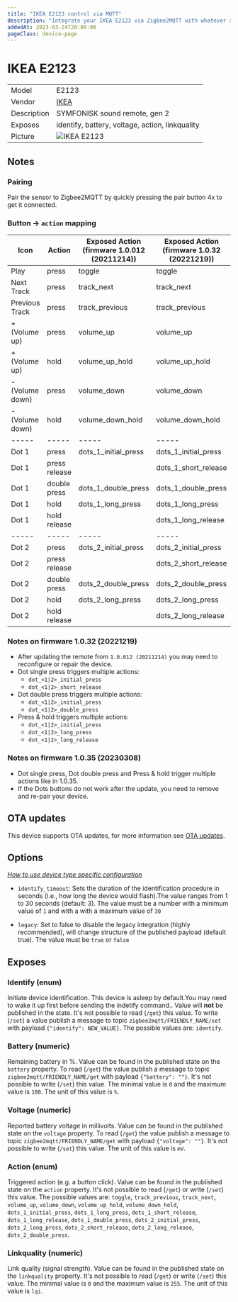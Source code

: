 ```yaml
---
title: "IKEA E2123 control via MQTT"
description: "Integrate your IKEA E2123 via Zigbee2MQTT with whatever smart home infrastructure you are using without the vendor's bridge or gateway."
addedAt: 2023-03-24T20:00:00
pageClass: device-page
---
```


<!-- !!!! -->
<!-- ATTENTION: This file is auto-generated through docgen! -->
<!-- You can only edit the "Notes"-Section between the two comment lines "Notes BEGIN" and "Notes END". -->
<!-- Do not use h1 or h2 heading within "## Notes"-Section. -->
<!-- !!!! -->

# IKEA E2123

|     |     |
|-----|-----|
| Model | E2123  |
| Vendor  | [IKEA](/supported-devices/#v=IKEA)  |
| Description | SYMFONISK sound remote, gen 2 |
| Exposes | identify, battery, voltage, action, linkquality |
| Picture | ![IKEA E2123](https://www.zigbee2mqtt.io/images/devices/E2123.png) |


<!-- Notes BEGIN: You can edit here. Add "## Notes" headline if not already present. -->
## Notes


### Pairing

Pair the sensor to Zigbee2MQTT by quickly pressing the pair button 4x to get it connected.

### Button -> `action` mapping

|Icon|Action|Exposed Action (firmware 1.0.012 (20211214))|Exposed Action (firmware 1.0.32 (20221219))|Exposed Action (firmware 1.0.35 (20230308))
|-----|-----|-----|-----|-----|
|Play|press|toggle|toggle|play_pause
|Next Track|press|track_next|track_next|track_next
|Previous Track|press|track_previous|track_previous|track_previous
|+ (Volume up)|press|volume_up|volume_up|volume_up
|+ (Volume up)|hold|volume_up_hold|volume_up_hold|volume_up_hold
|- (Volume down)|press|volume_down|volume_down|volume_down
|- (Volume down)|hold|volume_down_hold|volume_down_hold|volume_down_hold
|-----|-----|-----|-----|-----|
|Dot 1|press|dots_1_initial_press|dots_1_initial_press|dots_1_initial_press
|Dot 1|press release||dots_1_short_release|dots_1_short_release
|Dot 1|double press|dots_1_double_press|dots_1_double_press|dots_1_double_press
|Dot 1|hold|dots_1_long_press|dots_1_long_press|dots_1_long_press
|Dot 1|hold release||dots_1_long_release|dots_1_long_release
|-----|-----|-----|-----|-----|
|Dot 2|press|dots_2_initial_press|dots_2_initial_press|dots_2_initial_press
|Dot 2|press release||dots_2_short_release|dots_2_short_release
|Dot 2|double press|dots_2_double_press|dots_2_double_press|dots_2_double_press
|Dot 2|hold|dots_2_long_press|dots_2_long_press|dots_2_long_press
|Dot 2|hold release||dots_2_long_release|dots_2_long_release

### Notes on firmware 1.0.32 (20221219)

* After updating the remote from `1.0.012 (20211214)` you may need to reconfigure or repair the device.
* Dot single press triggers multiple actions:
  * `dot_<1|2>_initial_press`
  * `dot_<1|2>_short_release`
* Dot double press triggers multiple actions:
  * `dot_<1|2>_initial_press`
  * `dot_<1|2>_double_press`
* Press & hold triggers multiple actions:
  * `dot_<1|2>_initial_press`
  * `dot_<1|2>_long_press`
  * `dot_<1|2>_long_release`

### Notes on firmware 1.0.35 (20230308)

* Dot single press, Dot double press and Press & hold trigger multiple actions like in 1.0.35.
* If the Dots buttons do not work after the update, you need to remove and re-pair your device.
<!-- Notes END: Do not edit below this line -->


## OTA updates
This device supports OTA updates, for more information see [OTA updates](../guide/usage/ota_updates.md).


## Options
*[How to use device type specific configuration](../guide/configuration/devices-groups.md#specific-device-options)*

* `identify_timeout`: Sets the duration of the identification procedure in seconds (i.e., how long the device would flash).The value ranges from 1 to 30 seconds (default: 3). The value must be a number with a minimum value of `1` and with a with a maximum value of `30`

* `legacy`: Set to false to disable the legacy integration (highly recommended), will change structure of the published payload (default true). The value must be `true` or `false`


## Exposes

### Identify (enum)
Initiate device identification. This device is asleep by default.You may need to wake it up first before sending the indetify command..
Value will **not** be published in the state.
It's not possible to read (`/get`) this value.
To write (`/set`) a value publish a message to topic `zigbee2mqtt/FRIENDLY_NAME/set` with payload `{"identify": NEW_VALUE}`.
The possible values are: `identify`.

### Battery (numeric)
Remaining battery in %.
Value can be found in the published state on the `battery` property.
To read (`/get`) the value publish a message to topic `zigbee2mqtt/FRIENDLY_NAME/get` with payload `{"battery": ""}`.
It's not possible to write (`/set`) this value.
The minimal value is `0` and the maximum value is `100`.
The unit of this value is `%`.

### Voltage (numeric)
Reported battery voltage in millivolts.
Value can be found in the published state on the `voltage` property.
To read (`/get`) the value publish a message to topic `zigbee2mqtt/FRIENDLY_NAME/get` with payload `{"voltage": ""}`.
It's not possible to write (`/set`) this value.
The unit of this value is `mV`.

### Action (enum)
Triggered action (e.g. a button click).
Value can be found in the published state on the `action` property.
It's not possible to read (`/get`) or write (`/set`) this value.
The possible values are: `toggle`, `track_previous`, `track_next`, `volume_up`, `volume_down`, `volume_up_hold`, `volume_down_hold`, `dots_1_initial_press`, `dots_1_long_press`, `dots_1_short_release`, `dots_1_long_release`, `dots_1_double_press`, `dots_2_initial_press`, `dots_2_long_press`, `dots_2_short_release`, `dots_2_long_release`, `dots_2_double_press`.

### Linkquality (numeric)
Link quality (signal strength).
Value can be found in the published state on the `linkquality` property.
It's not possible to read (`/get`) or write (`/set`) this value.
The minimal value is `0` and the maximum value is `255`.
The unit of this value is `lqi`.


